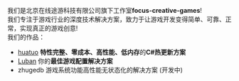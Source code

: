 我们是北京在线途游科技有限公司旗下工作室**focus-creative-games**!  
我们专注于游戏行业的深度技术解决方案，致力于让游戏开发变得简单、可靠、正常，实现真正的游戏创意!   
我们的作品：
-  [huatuo](https://github.com/focus-creative-games/huatuo) **特性完整、零成本、高性能、低内存**的**C#热更新方案**
-  [Luban](https://github.com/focus-creative-games/luban) 你的**最佳游戏配置解决方案**
-  zhugedb 游戏系统功能高性能无状态化的解决方案 (开发中)
